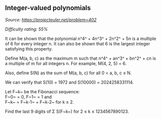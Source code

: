 Integer-valued polynomials
--------------------------

*Source: https://projecteuler.net/problem=402*


*Difficulty rating: 55%*

It can be shown that the polynomial n^4^ + 4n^3^ + 2n^2^ + 5n is a
multiple of 6 for every integer n. It can also be shown that 6 is the
largest integer satisfying this property.

Define M(a, b, c) as the maximum m such that n^4^ + an^3^ + bn^2^ + cn
is a multiple of m for all integers n. For example, M(4, 2, 5) = 6.

Also, define S(N) as the sum of M(a, b, c) for all 0 \< a, b, c ≤ N.

We can verify that S(10) = 1972 and S(10000) = 2024258331114.

Let F~k~ be the Fibonacci sequence:\
 F~0~ = 0, F~1~ = 1 and\
 F~k~ = F~k-1~ + F~k-2~ for k ≥ 2.

Find the last 9 digits of Σ S(F~k~) for 2 ≤ k ≤ 1234567890123.
